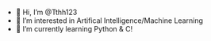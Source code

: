 - 👋 Hi, I’m @Tthh123
- 👀 I’m interested in Artifical Intelligence/Machine Learning
- 🌱 I’m currently learning Python & C!

<!---
Tthh123/Tthh123 is a ✨ special ✨ repository because its `README.md` (this file) appears on your GitHub profile.
You can click the Preview link to take a look at your changes.
--->
